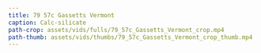 ```yaml
---
title: 79 57c Gassetts Vermont
caption: Calc-silicate
path-crop: assets/vids/fulls/79_57c_Gassetts_Vermont_crop.mp4
path-thumb: assets/vids/thumbs/79_57c_Gassetts_Vermont_crop_thumb.mp4
---
```

